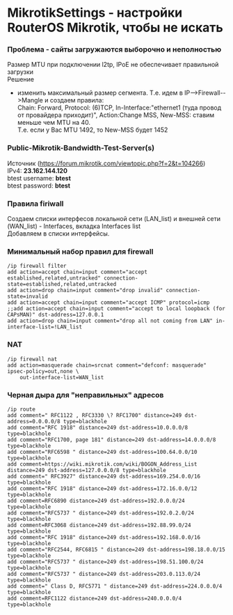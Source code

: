 # MikrotikSettings - настройки RouterOS Mikrotik, чтобы не искать
### Проблема - сайты загружаются выборочно и неполностью  
Размер MTU при подключении l2tp, IPoE не обеспечивает правильной загрузки  
Решение  
- изменить максимальный размер сегмента. Т.е. идем в IP-->Firewall-->Mangle и создаем правила:  
Chain: Forward, Protocol: (6)TCP, In-Interface:"ethernet1 (туда провод от провайдера приходит)", Action:Change MSS, New-MSS: ставим меньше чем MTU на 40.  
Т.е. если у Вас MTU 1492, то New-MSS будет 1452  



### Public-Mikrotik-Bandwidth-Test-Server(s)  
Источник (https://forum.mikrotik.com/viewtopic.php?f=2&t=104266)  
IPv4: **23.162.144.120**  
btest username: **btest**  
btest password: **btest**  

### Правила firiwall  
Создаем списки интерфесов локальной сети (LAN_list) и внешней сети (WAN_list) - Interfaces, вкладка Interfaces list  
Добавляем в списки интерфейсы.

### Минимальный набор правил для firewall
```
/ip firewall filter
add action=accept chain=input comment="accept established,related,untracked" connection-state=established,related,untracked
add action=drop chain=input comment="drop invalid" connection-state=invalid
add action=accept chain=input comment="accept ICMP" protocol=icmp
;;add action=accept chain=input comment="accept to local loopback (for CAPsMAN)" dst-address=127.0.0.1
add action=drop chain=input comment="drop all not coming from LAN" in-interface-list=!LAN_list
```
### NAT
```
/ip firewall nat
add action=masquerade chain=srcnat comment="defconf: masquerade" ipsec-policy=out,none \
    out-interface-list=WAN_list
```
### Черная дыра для "неправильных" адресов  
```
/ip route
add comment=" RFC1122 , RFC3330 \? RFC1700" distance=249 dst-address=0.0.0.0/8 type=blackhole
add comment="RFC 1918" distance=249 dst-address=10.0.0.0/8 type=blackhole
add comment="RFC1700, page 181" distance=249 dst-address=14.0.0.0/8 type=blackhole
add comment="RFC6598 " distance=249 dst-address=100.64.0.0/10 type=blackhole
add comment=https://wiki.mikrotik.com/wiki/BOGON_Address_List distance=249 dst-address=127.0.0.0/8 type=blackhole
add comment=" RFC3927" distance=249 dst-address=169.254.0.0/16 type=blackhole
add comment="RFC 1918" distance=249 dst-address=172.16.0.0/12 type=blackhole
add comment=RFC6890 distance=249 dst-address=192.0.0.0/24 type=blackhole
add comment="RFC5737 " distance=249 dst-address=192.0.2.0/24 type=blackhole
add comment=RFC3068 distance=249 dst-address=192.88.99.0/24 type=blackhole
add comment="RFC 1918" distance=249 dst-address=192.168.0.0/16 type=blackhole
add comment="RFC2544, RFC6815 " distance=249 dst-address=198.18.0.0/15 type=blackhole
add comment="RFC5737 " distance=249 dst-address=198.51.100.0/24 type=blackhole
add comment="RFC5737 " distance=249 dst-address=203.0.113.0/24 type=blackhole
add comment=" Class D, RFC5771 " distance=249 dst-address=224.0.0.0/4 type=blackhole
add comment=RFC1122 distance=249 dst-address=240.0.0.0/4 type=blackhole
```

